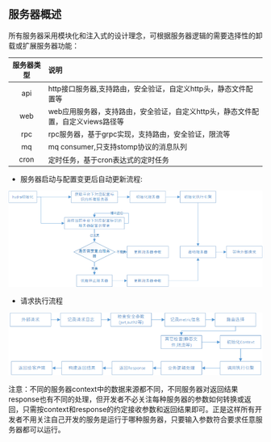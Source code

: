 ## 服务器概述
所有服务器采用模块化和注入式的设计理念，可根据服务器逻辑的需要选择性的卸载或扩展服务器功能：

|服务器类型|说明|
|:------:|:------|
|api|http接口服务器,支持路由，安全验证，自定义http头，静态文件配置等|
|web|web应用服务器，支持路由，安全验证，自定义http头，静态文件配置，自定义views路径等|
|rpc|rpc服务器，基于grpc实现，支持路由，安全验证，限流等|
|mq|mq consumer,只支持stomp协议的消息队列|
|cron|定时任务，基于cron表达式的定时任务|

+ 服务器启动与配置变更后自动更新流程:

![服务器](https://github.com/qxnw/hydra/blob/master/quickstart/server.png?raw=true)


+ 请求执行流程

![服务器](https://github.com/qxnw/hydra/blob/master/quickstart/execute.png?raw=true)

 注意：不同的服务器context中的数据来源都不同，不同服务器对返回结果response也有不同的处理，但开发者不必关注每种服务器的参数如何转换或返回，只需按context和response的约定接收参数和返回结果即可。正是这样所有开发者不用关注自己开发的服务是运行于哪种服务器，只要输入参数符合要求任意服务器都可以运行。